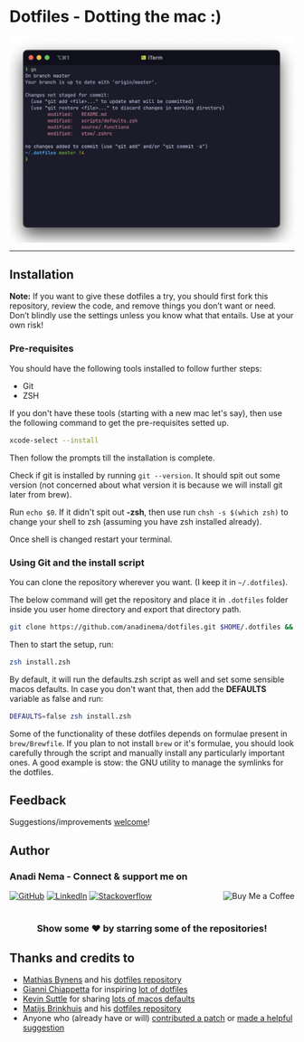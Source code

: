 # Dotfiles - Dotting the mac :)
<img src="assets/terminal.jpg" align="center" />
<hr />

## Installation

**Note:** If you want to give these dotfiles a try, you should first fork this repository, review the code, and remove things you don’t want or need. Don’t blindly use the settings unless you know what that entails. Use at your own risk!

### Pre-requisites

You should have the following tools installed to follow further steps:
* Git
* ZSH

If you don't have these tools (starting with a new mac let's say), then use the following command to get the pre-requisites setted up.

```zsh
xcode-select --install
```

Then follow the prompts till the installation is complete.

Check if git is installed by running `git --version`. It should spit out some version (not concerned about what version it is because we will install git later from brew).

Run `echo $0`. If it didn't spit out **-zsh**, then use run `chsh -s $(which zsh)` to change your shell to zsh (assuming you have zsh installed already).

Once shell is changed restart your terminal.

### Using Git and the install script

You can clone the repository wherever you want. (I keep it in `~/.dotfiles`).

The below command will get the repository and place it in `.dotfiles` folder inside you user home directory and export that directory path.

```zsh
git clone https://github.com/anadinema/dotfiles.git $HOME/.dotfiles && cd $HOME/.dotfiles && export DOTFILES=$(pwd)
```

Then to start the setup, run:

```zsh
zsh install.zsh
```

By default, it will run the defaults.zsh script as well and set some sensible macos defaults. In case you don't want that, then add the **DEFAULTS** variable as false and run:

```zsh
DEFAULTS=false zsh install.zsh
```

Some of the functionality of these dotfiles depends on formulae present in `brew/Brewfile`. If you plan to not install `brew` or it's formulae, you should look carefully through the script and manually install any particularly important ones. A good example is stow: the GNU utility to manage the symlinks for the dotfiles.

## Feedback

Suggestions/improvements
[welcome](https://github.com/anadinema/dotfiles/issues)!

## Author

### Anadi Nema - Connect & support me on

<a href="http://github.com/anadinema" target="_blank"><img alt="GitHub" src="https://img.shields.io/badge/Github-181717?style=for-the-badge&logo=github&&logoColor=white" /></a>
<a href="http://linkedin.com/in/nemaanadi" target="_blank"><img alt="LinkedIn" src="https://img.shields.io/badge/LinkedIn-0A66C2?style=for-the-badge&logo=linkedin&&logoColor=white" /></a>
<a href="https://stackoverflow.com/users/23308314/anadinema" target="_blank"><img alt="Stackoverflow" src="https://img.shields.io/badge/Stack_overflow-F58025?style=for-the-badge&logo=stackoverflow&&logoColor=white" /></a>
<a href="https://www.buymeacoffee.com/anadinema" target="_blank"><img align="right" alt="Buy Me a Coffee" src="https://img.shields.io/badge/Buy_Me_A_Coffee-FFDD00?style=for-the-badge&logo=buymeacoffee&&logoColor=black" /></a>

#

<div align="center">

### Show some ❤️ by starring some of the repositories!

</div>

## Thanks and credits to

* [Mathias Bynens](https://mathiasbynens.be/) and his [dotfiles repository](https://github.com/mathiasbynens/dotfiles)
* [Gianni Chiappetta](https://butt.zone/) for inspiring [ lot of dotfiles](https://github.com/gf3/dotfiles)
* [Kevin Suttle](http://kevinsuttle.com/) for sharing [lots of macos defaults](https://github.com/kevinSuttle/macOS-Defaults)
* [Matijs Brinkhuis](https://matijs.brinkhu.is/) and his [dotfiles repository](https://github.com/matijs/dotfiles)
* Anyone who (already have or will) [contributed a patch](https://github.com/anadinema/dotfiles/contributors) or [made a helpful suggestion](https://github.com/anadinema/dotfiles/issues)
